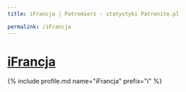 ```yaml
---
title: iFrancja | Patromierz - statystyki Patronite.pl

permalink: /iFrancja
---
```


# [iFrancja](https://patronite.pl/iFrancja)

{% include profile.md name="iFrancja" prefix="i" %}
